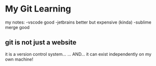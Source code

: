 # My Git Learning
my notes:
-vscode good
-jetbrains better but expensive (kinda)
-sublime merge good



## git is not just a website
it is a version control system...
... AND...
it can exist independently on my own machine!